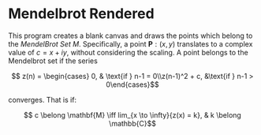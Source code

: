 # Mendelbrot Rendered

This program creates a blank canvas and draws the points which belong to the _MendelBrot Set_ $M$.
Specifically, a point $\mathbf{P}: (x, y)$ translates to a complex value of $c = x + iy$, without considering the scaling.
A point belongs to the Mendelbrot set if the series 
```math
  z(n) = \begin{cases} 0, & \text{if } n-1 = 0\\z(n-1)^2 + c, &\text{if } n-1 > 0\end{cases}
```
converges.
That is if:
```math
 c \belong \mathbf{M} \iff lim_{x \to \infty}{z(x) = k}, & k \belong \mathbb{C}
``` 
